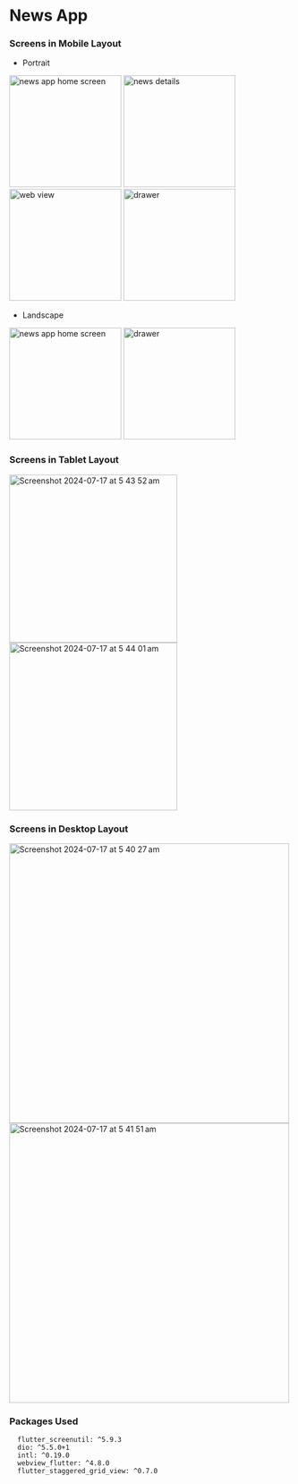 # News App

### Screens in Mobile Layout 
- Portrait
<img src="https://github.com/user-attachments/assets/361cdaf6-ef4b-4487-9d2c-def9240d77a0" alt="news app home screen" width="200"/>
<img src="https://github.com/user-attachments/assets/2a6197a5-ba3d-4818-98b9-5520f78303bf" alt="news details" width="200"/>

<img src="https://github.com/user-attachments/assets/4684fb05-9392-4caf-a44a-60e6ccdbc389" alt="web view" width="200"/>

<img src="https://github.com/user-attachments/assets/94d449a3-a97e-468b-b5c8-06a49f82b68a" alt="drawer" width="200"/>

- Landscape
<img src="https://github.com/user-attachments/assets/08024e55-9045-46f5-9439-8d0ea9169e58" alt="news app home screen" height="200"/>
<img src="https://github.com/user-attachments/assets/01d57598-41fb-4c7e-8142-48541cfaeb17" alt="drawer" height="200"/>

### Screens in Tablet Layout 
<img width="300" alt="Screenshot 2024-07-17 at 5 43 52 am" src="https://github.com/user-attachments/assets/342fae0c-0400-4c62-9a59-2601c0bd9518">
<img width="300" alt="Screenshot 2024-07-17 at 5 44 01 am" src="https://github.com/user-attachments/assets/bc6c76fd-4517-4d54-b486-83699afa09d1">

### Screens in Desktop Layout
<img width="500" alt="Screenshot 2024-07-17 at 5 40 27 am" src="https://github.com/user-attachments/assets/8d0ea971-891e-40de-8093-801dab9fb96b">
<img width="500" alt="Screenshot 2024-07-17 at 5 41 51 am" src="https://github.com/user-attachments/assets/54c74f94-46fc-4f30-b12f-638d2bc0cf65">



### Packages Used 
``` 
  flutter_screenutil: ^5.9.3
  dio: ^5.5.0+1
  intl: ^0.19.0
  webview_flutter: ^4.8.0
  flutter_staggered_grid_view: ^0.7.0
```

